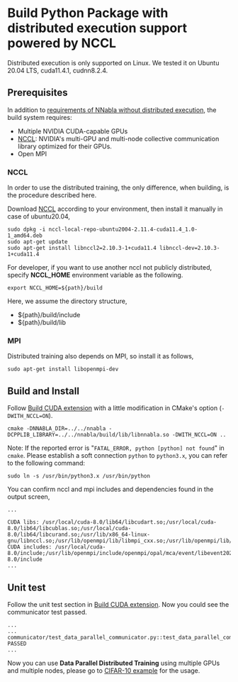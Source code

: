 # Build Python Package with distributed execution support powered by NCCL

Distributed execution is only supported on Linux. We tested it on Ubuntu 20.04 LTS, cuda11.4.1, cudnn8.2.4.

## Prerequisites

In addition to [requirements of NNabla without distributed execution](build.md), the build system requires:

* Multiple NVIDIA CUDA-capable GPUs
* [NCCL](https://developer.nvidia.com/nccl): NVIDIA's multi-GPU and multi-node collective communication library optimized for their GPUs.
* Open MPI

### NCCL

In order to use the distributed training, the only difference, when building, is
the procedure described here.

Download [NCCL](https://developer.nvidia.com/nccl) according to your environment,
then install it manually in case of ubuntu20.04,

```shell
sudo dpkg -i nccl-local-repo-ubuntu2004-2.11.4-cuda11.4_1.0-1_amd64.deb
sudo apt-get update
sudo apt-get install libnccl2=2.10.3-1+cuda11.4 libnccl-dev=2.10.3-1+cuda11.4
```

For developer, if you want to use another nccl not publicly distributed,
specify **NCCL_HOME** environment variable as the following.

```shell
export NCCL_HOME=${path}/build
```

Here, we assume the directory structure,

* ${path}/build/include
* ${path}/build/lib


### MPI
Distributed training also depends on MPI, so install it as follows,

```shell
sudo apt-get install libopenmpi-dev
```


## Build and Install

Follow [Build CUDA extension](build.md) with a little modification in CMake's option (`-DWITH_NCCL=ON`).

```shell
cmake -DNNABLA_DIR=../../nnabla -DCPPLIB_LIBRARY=../../nnabla/build/lib/libnnabla.so -DWITH_NCCL=ON ..
```

Note: If the reported error is "`FATAL_ERROR, python [python] not found`" in `cmake`. Please establish a soft connection `python` to `python3.x`, you can refer to the following command:

```shell
sudo ln -s /usr/bin/python3.x /usr/bin/python
```

You can confirm nccl and mpi includes and dependencies found in the output screen,

```
...

CUDA libs: /usr/local/cuda-8.0/lib64/libcudart.so;/usr/local/cuda-8.0/lib64/libcublas.so;/usr/local/cuda-8.0/lib64/libcurand.so;/usr/lib/x86_64-linux-gnu/libnccl.so;/usr/lib/openmpi/lib/libmpi_cxx.so;/usr/lib/openmpi/lib/libmpi.so;/usr/local/cuda/lib64/libcudnn.so
CUDA includes: /usr/local/cuda-8.0/include;/usr/lib/openmpi/include/openmpi/opal/mca/event/libevent2021/libevent;/usr/lib/openmpi/include/openmpi/opal/mca/event/libevent2021/libevent/include;/usr/lib/openmpi/include;/usr/lib/openmpi/include/openmpi;/usr/local/cuda-8.0/include
...
```

## Unit test


Follow the unit test section in [Build CUDA extension](build.md). Now you could see the communicator
test passed.

```
...
...
communicator/test_data_parallel_communicator.py::test_data_parallel_communicator PASSED
...
```


Now you can use **Data Parallel Distributed Training** using multiple GPUs and multiple nodes, please
go to [CIFAR-10 example](https://github.com/sony/nnabla-examples/tree/master/image-classification/cifar10-100) for the usage.
